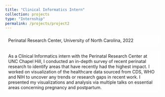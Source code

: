 ```yaml
---
title: "Clinical Informatics Intern"
collection: projects
type: "Internship"
permalink: /projects/project2
---
```


<style>
  body {
    background-image: url('https://github.com/maitrey-gramo/maitrey-gramo.github.io/assets/111958072/0d639ecc-ba0b-43fc-a059-f701c14ee89a');
    background-repeat: no-repeat;
    background-attachment: fixed; 
    background-size: cover;
  }

  #rcorners {
    border-radius: 10px;
    background: rgba(255, 255, 255, 0.5);
    background-position: left top;
    background-repeat: repeat;
    padding: 10px;
  }
</style>

<p id="rcorners">Perinatal Research Center, University of North Carolina, 2022</p>

<p id="rcorners">As a Clinical Informatics intern with the Perinatal Research Center at UNC Chapel Hill, I conducted an in-depth survey of recent perinatal research to identify areas that have recently had the highest impact. I worked on visualization of the healthcare data sourced from CDS, WHO and NIH to uncover any trends or research gaps in recent work. I presented my visualizations and analysis via multiple talks on essential areas concerning pregnancy and postpartum.</p>
